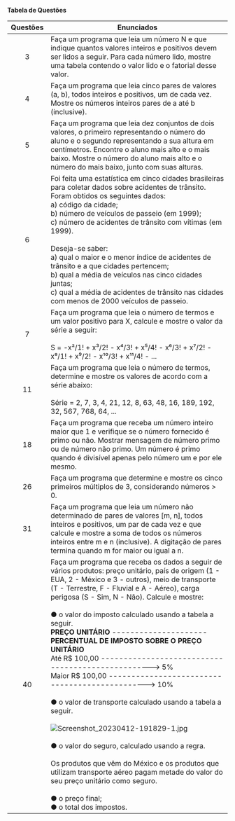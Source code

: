 **Tabela de Questões**

| Questões   | Enunciados  |
| :-----------: | ----------- |
| 3 | Faça um programa que leia um número N e que indique quantos valores inteiros e positivos devem ser lidos a seguir. Para cada número lido, mostre uma tabela contendo o valor lido e o fatorial desse valor. |
| 4 | Faça um programa que leia cinco pares de valores (a, b), todos inteiros e positivos, um de cada vez. Mostre os números inteiros pares de a até b (inclusive).|
| 5 | Faça um programa que leia dez conjuntos de dois valores, o primeiro representando o número do aluno e o segundo representando a sua altura em centímetros. Encontre o aluno mais alto e o mais baixo. Mostre o número do aluno mais alto e o número do mais baixo, junto com suas alturas. |
| 6 | Foi feita uma estatística em cinco cidades brasileiras para coletar dados sobre acidentes de trânsito. Foram obtidos os seguintes dados: <br> a) código da cidade; <br> b) número de veículos de passeio (em 1999); <br> c) número de acidentes de trânsito com vítimas (em 1999). <br> <br> Deseja-se saber: <br> a) qual o maior e o menor índice de acidentes de trânsito e a que cidades pertencem; <br> b) qual a média de veículos nas cinco cidades juntas; <br> c) qual a média de acidentes de trânsito nas cidades com menos de 2000 veículos de passeio.|
| 7 | Faça um programa que leia o número de termos e um valor positivo para X, calcule e mostre o valor da série a seguir: <br> <br> S = -x²/1! + x³/2! - x&#8308;/3! + x&#8309;/4! - x&#8310;/3! + x&#8311;/2! - x&#8312;/1! + x&#8313;/2! - x&sup1;&#8304;/3! + x&sup1;&sup1;/4! - ... |
| 11 | Faça um programa que leia o número de termos, determine e mostre os valores de acordo com a série abaixo: <br> <br> Série = 2, 7, 3, 4, 21, 12, 8, 63, 48, 16, 189, 192, 32, 567, 768, 64, ... |
| 18 | Faça um programa que receba um número inteiro maior que 1 e verifique se o número fornecido é primo ou não. Mostrar mensagem de número primo ou de número não primo. Um número é primo quando é divisível apenas pelo número um e por ele mesmo. |
| 26 | Faça um programa que determine e mostre os cinco primeiros múltiplos de 3, considerando números > 0. |
| 31 | Faça um programa que leia um número não determinado de pares de valores [m, n], todos inteiros e positivos, um par de cada vez e que calcule e mostre a soma de todos os números inteiros entre m e n (inclusive). A digitação de pares termina quando m for maior ou igual a n.|
| 40 | Faça um programa que receba os dados a seguir de vários produtos: preço unitário, país de origem (1 - EUA, 2 - México e 3 - outros), meio de transporte (T - Terrestre, F - Fluvial e A - Aéreo), carga perigosa (S - Sim, N - Não). Calcule e mostre: <br> <br>  ● o valor do imposto calculado usando a tabela a seguir. <br> **PREÇO UNITÁRIO** --------------------- **PERCENTUAL DE IMPOSTO SOBRE O PREÇO UNITÁRIO** <br> Até R$ 100,00 --------------------------------------------------> 5% <br> Maior R$ 100,00 -----------------------------------------------> 10% <br> <br> ● o valor de transporte calculado usando a tabela a seguir. <br> <br> ![Screenshot_20230412-191829-1.jpg](https://user-images.githubusercontent.com/124885820/231598619-563208cc-d1d9-4bd3-8b28-4e09af88a867.jpg) <br> <br> ● o valor do seguro, calculado usando a regra. <br> <br> Os produtos que vêm do México e os produtos que utilizam transporte aéreo pagam metade do valor do seu preço unitário como seguro. <br> <br>  ● o preço final; <br> ● o total dos impostos.

